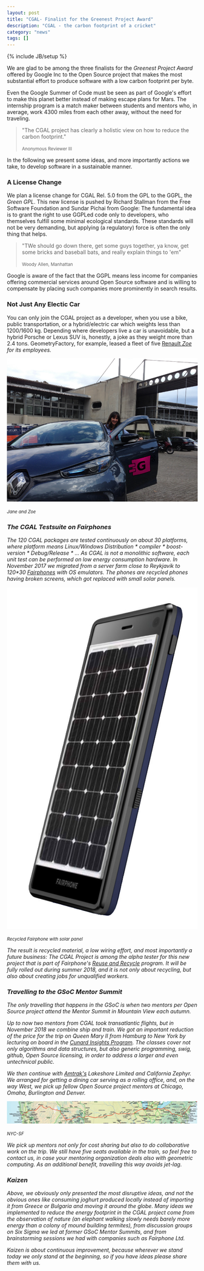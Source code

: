 ```yaml
---
layout: post
title: "CGAL- Finalist for the Greenest Project Award"
description: "CGAL - the carbon footprint of a cricket"
category: "news"
tags: []
---
```

{% include JB/setup %}



<p>We are glad to be among the three finalists for the <em>Greenest Project Award</em> offered
by Google Inc to the Open Source project that makes the most substantial effort
to produce software with a low carbon footprint per byte.</p>

<p>Even the Google Summer of Code must be seen as part of Google's effort to make this
planet better instead of making escape plans for Mars. The internship program
is a match maker between students and mentors who, in average, work 4300 miles
from each other away, without the need for traveling.</p>


<blockquote>
<p>"The CGAL project has clearly a holistic view on how to reduce the carbon footprint."</p>

 <p><small>Anonymous Reviewer III</small></p>
</blockquote>

In the following we present some ideas, and more importantly actions we take, to
develop software in a sustainable manner.


<h3>A License Change</h3>

<p>We plan a license change for CGAL Rel. 5.0 from the GPL to the GGPL, the <em>Green GPL</em>.
This new license is pushed by Richard Stallman from the Free Software
Foundation and Sundar Pichai from Google: The fundamental idea is to
grant the right to use GGPLed code only to developers, who themselves fulfill
some minimal ecological standards. These standards will not be very demanding, but
applying (a regulatory) force is often the only thing that helps.</p>

<blockquote>
<p>"TWe should go down there, get some guys together, ya know, get some bricks and baseball bats, 
and really explain things to 'em"</p>
 <p><small>Woody Allen, Manhattan</small></p>
</blockquote>

<p>Google is aware of the fact that the GGPL means less income for companies
offering commercial services around Open Source software and is willing to
compensate by placing such companies more prominently in search results.</p>


<h3>Not Just Any Electic Car</h3>

<p>You can only join the CGAL project as a developer, when you use
a bike, public transportation, or a hybrid/electric car which
weights less than 1200/1600 kg. Depending where developers live
a car is unavoidable, but a hybrid Porsche or Lexus SUV
is, honestly, a joke as they weight more than 2.4 tons. GeometryFactory, for example,
leased a fleet of five <a href="https://www.renault.fr/vehicules/vehicules-electriques/zoe/versions.html">Renault <em>Zoe</wm></a> for its employees.</p>

![](/images/zoe.png)
<p><small>Jane and Zoe</small></p>

<h3>The CGAL Testsuite on Fairphones</h3>

<p>The 120 CGAL packages are tested continuously on about 30 platforms, where platform
means Linux/Windows Distribution * compiler * boost-version * Debug/Release * ...
As CGAL is not a monolithic software, each unit test can be performed
on low energy consumption hardware. In November 2017 we migrated from a server
farm close to Reykjavik to 120*30 <a href="https://www.fairphone.com/en/">Fairphones</a>
with OS emulators. The phones are recycled phones having broken screens, which got
replaced with small solar panels.</p>

![](/images/fairphone.jpg)
<p><small>Recycled Fairphone with solar panel</small></p>

<p>The result is recycled material, a low wiring effort, and
most importantly a future business: The CGAL Project is among the alpha tester for
this new project that is part of Fairphone's
<a href="https://www.fairphone.com/en/our-goals/recycling/">Reuse and Recycle</a>
program. It will be fully rolled out during summer 2018, and it is not only
about recycling, but also about creating jobs for unqualified workers.
</p>


<h3>Travelling to the GSoC Mentor Summit</h3>

<p>The only travelling that happens in the GSoC is when two mentors per
Open Source project attend the Mentor Summit in Mountain View each autumn.</p>

<p>Up to now two mentors from CGAL took transatlantic flights, but in November 2018
we combine ship and train. We got an important reduction
of the price for the trip on Queen Mary II from Hamburg to New York by
lecturing on board in the
<a href="https://www.cunardline.ch/en/destinations/regions/transatlantic">Cunard Insights Program</a>.
The classes cover not only algorithms and data structures, but also generic programming,
swig, github, Open Source licensing, in order to address a larger and even untechnical public.</p>

<p>We then continue with
<a href="https://www.seat61.com/UnitedStates.htm#Long%20distance%20trains%20in%20the%20east">
Amtrak's</a>  <em>Lakeshore Limited</em> and <em>California Zephyr</em>. We arranged for getting a dining car
serving as a rolling office, and, on the way West, we pick
up fellow Open Source project mentors at Chicago, Omaha, Burlington and Denver.

![](/images/amtrak.png)
<p><small>NYC-SF</small></p>

<p>We pick up mentors not only for cost sharing but also to do collaborative work on the trip.
We still have five seats available in the train, so feel free to contact us,
in case your mentoring organization deals also with geometric computing.
As an additional benefit, travelling this way avoids jet-lag.</p>

<h3>Kaizen</h3>

<p>Above, we obviously only presented the most disruptive ideas, and not
the obvious ones like consuming joghurt produced locally instead of importing
it from Greece or Bulgaria and moving it around the globe. Many ideas we implemented
to reduce the energy footprint in the CGAL project come from the observation of nature (an elephant
walking slowly needs barely more energy than a colony of mound building termites),
from discussion groups on <em>Six Sigma</em> we led at former GSoC Mentor Summits,
and from brainstorming sessions we had with companies such as Fairphone Ltd.</p>

<p>Kaizen is about continuous improvement, because wherever we stand today
we only stand at the beginning, so if you have ideas please share them with us.</p>

